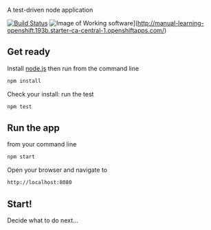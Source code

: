 A test-driven node application

[![Build Status](https://travis-ci.org/ericminio/e-filing.svg?branch=master)](https://travis-ci.org/ericminio/e-filing)
![Image of Working software](https://img.shields.io/badge/working%20software-openshift-brightgreen.svg)](http://manual-learning-openshift.193b.starter-ca-central-1.openshiftapps.com/)

## Get ready

Install [node.js](http://nodejs.org/) then run from the command line

```sh
npm install
```

Check your install: run the test

```sh
npm test
```

## Run the app

from your command line

```sh
npm start
```

Open your browser and navigate to

```sh
http://localhost:8080
```

## Start!

Decide what to do next...
